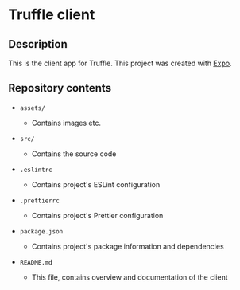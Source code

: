 # Truffle client

## Description

This is the client app for Truffle.
This project was created with [Expo](https://expo.dev/).

## Repository contents

- `assets/`
    - Contains images etc.

- `src/`
    - Contains the source code

- `.eslintrc`
    - Contains project's ESLint configuration

- `.prettierrc`
    - Contains project's Prettier configuration

- `package.json`
    - Contains project's package information and dependencies

- `README.md`
    - This file, contains overview and documentation of the client
